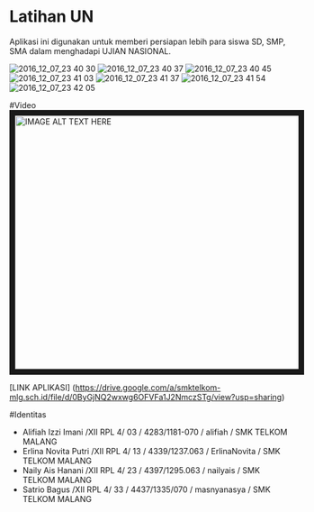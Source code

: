 # Latihan UN

Aplikasi ini digunakan untuk memberi persiapan lebih para siswa SD, SMP, SMA dalam menghadapi UJIAN NASIONAL.

![2016_12_07_23 40 30](https://cloud.githubusercontent.com/assets/22807416/20999986/c8f3de60-bd4a-11e6-9108-d93e3db0af35.png)
![2016_12_07_23 40 37](https://cloud.githubusercontent.com/assets/22807416/20999988/ca09c90e-bd4a-11e6-8af4-3201087ae7aa.png)
![2016_12_07_23 40 45](https://cloud.githubusercontent.com/assets/22807416/20999987/c9f95ccc-bd4a-11e6-9559-e57ec50d4c4b.png)
![2016_12_07_23 41 03](https://cloud.githubusercontent.com/assets/22807416/20999990/ca33319a-bd4a-11e6-8408-de8ac9f5c55f.png)
![2016_12_07_23 41 37](https://cloud.githubusercontent.com/assets/22807416/20999991/ca4398c8-bd4a-11e6-8dc8-e3d0240fd4ef.png)
![2016_12_07_23 41 54](https://cloud.githubusercontent.com/assets/22807416/20999992/ca7d9456-bd4a-11e6-8d63-017e84e710ee.png)
![2016_12_07_23 42 05](https://cloud.githubusercontent.com/assets/22807416/20999993/ca9f94ca-bd4a-11e6-9df9-4497e3bd0898.png)


#Video
<a href="https://www.youtube.com/watch?v=nDapYplP-5A"
target="_blank"><img src="https://cloud.githubusercontent.com/assets/16624624/20999079/d341a04c-bd44-11e6-8479-7e474b8e74b2.png"
alt="IMAGE ALT TEXT HERE" width="600" height="450" border="10" /></a>

[LINK APLIKASI]
(https://drive.google.com/a/smktelkom-mlg.sch.id/file/d/0ByGjNQ2wxwg6OFVFa1J2NmczSTg/view?usp=sharing)


#Identitas
* Alifiah Izzi Imani /XII RPL 4/ 03 / 4283/1181-070 / alifiah / SMK TELKOM MALANG
* Erlina Novita Putri /XII RPL 4/ 13 / 4339/1237.063⁠⁠⁠⁠ / ErlinaNovita / SMK TELKOM MALANG
* Naily Ais Hanani /XII RPL 4/ 23 / 4397/1295.063⁠⁠⁠⁠ / nailyais / SMK TELKOM MALANG
* Satrio Bagus /XII RPL 4/ 33 / 4437/1335/070 / masnyanasya / SMK TELKOM MALANG

